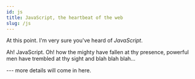 ```yaml
---
id: js
title: JavaScript, the heartbeat of the web
slug: /js
---
```


At this point. I'm very sure you've heard of *JavaScript*.

Ah! JavaScript. Oh! how the mighty have fallen at thy presence, powerful men have trembled at thy sight and blah blah blah...

--- more details will come in here.
